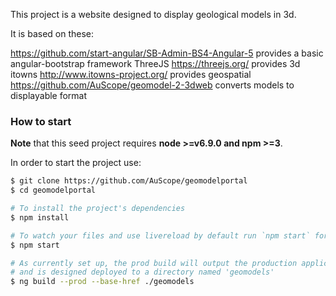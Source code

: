 
This project is a website designed to display geological models in 3d.

It is based on these:

https://github.com/start-angular/SB-Admin-BS4-Angular-5 provides a basic angular-bootstrap framework
ThreeJS https://threejs.org/ provides 3d
itowns http://www.itowns-project.org/ provides geospatial
https://github.com/AuScope/geomodel-2-3dweb converts models to displayable format


### How to start
**Note** that this seed project requires  **node >=v6.9.0 and npm >=3**.

In order to start the project use:
```bash
$ git clone https://github.com/AuScope/geomodelportal
$ cd geomodelportal

# To install the project's dependencies
$ npm install

# To watch your files and use livereload by default run `npm start` for a dev server. Navigate to `http://localhost:4200/geomodels`. The app will automatically reload if you change any of the source files.
$ npm start

# As currently set up, the prod build will output the production application in `dist`
# and is designed deployed to a directory named 'geomodels'
$ ng build --prod --base-href ./geomodels
```
